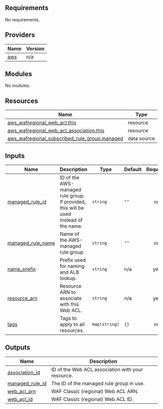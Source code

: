 <!-- BEGIN_TF_DOCS -->
## Requirements

No requirements.

## Providers

| Name | Version |
|------|---------|
| <a name="provider_aws"></a> [aws](#provider\_aws) | n/a |

## Modules

No modules.

## Resources

| Name | Type |
|------|------|
| [aws_wafregional_web_acl.this](https://registry.terraform.io/providers/hashicorp/aws/latest/docs/resources/wafregional_web_acl) | resource |
| [aws_wafregional_web_acl_association.this](https://registry.terraform.io/providers/hashicorp/aws/latest/docs/resources/wafregional_web_acl_association) | resource |
| [aws_wafregional_subscribed_rule_group.managed](https://registry.terraform.io/providers/hashicorp/aws/latest/docs/data-sources/wafregional_subscribed_rule_group) | data source |

## Inputs

| Name | Description | Type | Default | Required |
|------|-------------|------|---------|:--------:|
| <a name="input_managed_rule_id"></a> [managed\_rule\_id](#input\_managed\_rule\_id) | ID of the AWS-managed rule group. If provided, this will be used instead of the name. | `string` | `""` | no |
| <a name="input_managed_rule_name"></a> [managed\_rule\_name](#input\_managed\_rule\_name) | Name of the AWS-managed rule group | `string` | `""` | no |
| <a name="input_name_prefix"></a> [name\_prefix](#input\_name\_prefix) | Prefix used for naming and ALB lookup. | `string` | n/a | yes |
| <a name="input_resource_arn"></a> [resource\_arn](#input\_resource\_arn) | Resource ARN to associate with this Web ACL. | `string` | n/a | yes |
| <a name="input_tags"></a> [tags](#input\_tags) | Tags to apply to all resources. | `map(string)` | `{}` | no |

## Outputs

| Name | Description |
|------|-------------|
| <a name="output_association_id"></a> [association\_id](#output\_association\_id) | ID of the Web ACL association with your resource. |
| <a name="output_managed_rule_id"></a> [managed\_rule\_id](#output\_managed\_rule\_id) | The ID of the managed rule group in use. |
| <a name="output_web_acl_arn"></a> [web\_acl\_arn](#output\_web\_acl\_arn) | WAF Classic (regional) Web ACL ARN. |
| <a name="output_web_acl_id"></a> [web\_acl\_id](#output\_web\_acl\_id) | WAF Classic (regional) Web ACL ID. |
<!-- END_TF_DOCS -->